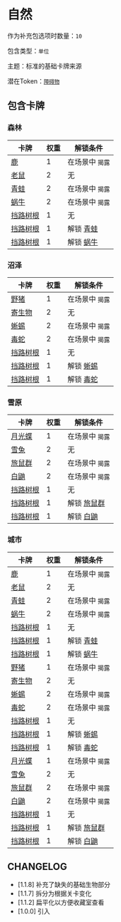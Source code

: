# 自然

作为补充包选项时数量：`10`

包含类型：`单位`

主题：标准的基础卡牌来源

潜在Token：[`障碍物`](障碍物.md)

## 包含卡牌

### 森林

卡牌 | 权重 | 解锁条件
--- | --- | ---
[鹿](../卡牌/鹿.md) | 1 | 在场景中 `揭露`
[老鼠](../卡牌/老鼠.md) | 2 | 无
[青蛙](../卡牌/青蛙.md) | 2 | 在场景中 `揭露`
[蜗牛](../卡牌/蜗牛.md) | 2 | 在场景中 `揭露`
[挡路树根](挡路树根.md) | 1 | 无
[挡路树根](挡路树根.md) | 1 | 解锁 [青蛙](../卡牌/青蛙.md)
[挡路树根](挡路树根.md) | 1 | 解锁 [蜗牛](../卡牌/蜗牛.md)

### 沼泽

卡牌 | 权重 | 解锁条件
--- | --- | ---
[野猪](../卡牌/鹿.md) | 1 | 在场景中 `揭露`
[寄生物](../卡牌/寄生物.md) | 2 | 无
[蜥蜴](../卡牌/蜥蜴.md) | 2 | 在场景中 `揭露`
[毒蛇](../卡牌/毒蛇.md) | 2 | 在场景中 `揭露`
[挡路树根](挡路树根.md) | 1 | 无
[挡路树根](挡路树根.md) | 1 | 解锁 [蜥蜴](../卡牌/蜥蜴.md)
[挡路树根](挡路树根.md) | 1 | 解锁 [毒蛇](../卡牌/毒蛇.md)

### 雪原

卡牌 | 权重 | 解锁条件
--- | --- | ---
[月光蝶](../卡牌/月光蝶.md) | 1 | 在场景中 `揭露`
[雪兔](../卡牌/雪兔.md) | 2 | 无
[旅鼠群](../卡牌/旅鼠群.md) | 2 | 在场景中 `揭露`
[白鼬](../卡牌/白鼬.md) | 2 | 在场景中 `揭露`
[挡路树根](挡路树根.md) | 1 | 无
[挡路树根](挡路树根.md) | 1 | 解锁 [旅鼠群](../卡牌/旅鼠群.md)
[挡路树根](挡路树根.md) | 1 | 解锁 [白鼬](../卡牌/白鼬.md)

### 城市

卡牌 | 权重 | 解锁条件
--- | --- | ---
[鹿](../卡牌/鹿.md) | 1 | 在场景中 `揭露`
[老鼠](../卡牌/老鼠.md) | 2 | 无
[青蛙](../卡牌/青蛙.md) | 2 | 在场景中 `揭露`
[蜗牛](../卡牌/蜗牛.md) | 2 | 在场景中 `揭露`
[挡路树根](挡路树根.md) | 1 | 无
[挡路树根](挡路树根.md) | 1 | 解锁 [青蛙](../卡牌/青蛙.md)
[挡路树根](挡路树根.md) | 1 | 解锁 [蜗牛](../卡牌/蜗牛.md)
[野猪](../卡牌/鹿.md) | 1 | 在场景中 `揭露`
[寄生物](../卡牌/寄生物.md) | 2 | 无
[蜥蜴](../卡牌/蜥蜴.md) | 2 | 在场景中 `揭露`
[毒蛇](../卡牌/毒蛇.md) | 2 | 在场景中 `揭露`
[挡路树根](挡路树根.md) | 1 | 无
[挡路树根](挡路树根.md) | 1 | 解锁 [蜥蜴](../卡牌/蜥蜴.md)
[挡路树根](挡路树根.md) | 1 | 解锁 [毒蛇](../卡牌/毒蛇.md)
[月光蝶](../卡牌/月光蝶.md) | 1 | 在场景中 `揭露`
[雪兔](../卡牌/雪兔.md) | 2 | 无
[旅鼠群](../卡牌/旅鼠群.md) | 2 | 在场景中 `揭露`
[白鼬](../卡牌/白鼬.md) | 2 | 在场景中 `揭露`
[挡路树根](挡路树根.md) | 1 | 无
[挡路树根](挡路树根.md) | 1 | 解锁 [旅鼠群](../卡牌/旅鼠群.md)
[挡路树根](挡路树根.md) | 1 | 解锁 [白鼬](../卡牌/白鼬.md)

## CHANGELOG

- [1.1.8] 补充了缺失的基础生物部分
- [1.1.7] 拆分为根据关卡变化
- [1.1.2] 扁平化以方便收藏室查看
- [1.0.0] 引入
